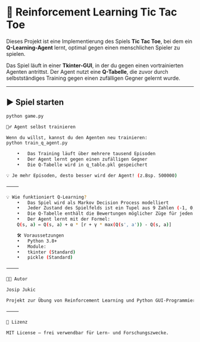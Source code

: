 # 🧠 Reinforcement Learning Tic Tac Toe

Dieses Projekt ist eine Implementierung des Spiels **Tic Tac Toe**, bei dem ein **Q-Learning-Agent** lernt, optimal gegen einen menschlichen Spieler zu spielen.

Das Spiel läuft in einer **Tkinter-GUI**, in der du gegen einen vortrainierten Agenten antrittst. Der Agent nutzt eine **Q-Tabelle**, die zuvor durch selbstständiges Training gegen einen zufälligen Gegner gelernt wurde.

---

## ▶️ Spiel starten

```bash
python game.py

🏋️‍♂️ Agent selbst trainieren

Wenn du willst, kannst du den Agenten neu trainieren:
python train_q_agent.py

	•	Das Training läuft über mehrere tausend Episoden
	•	Der Agent lernt gegen einen zufälligen Gegner
	•	Die Q-Tabelle wird in q_table.pkl gespeichert

💡 Je mehr Episoden, desto besser wird der Agent! (z.Bsp. 500000)

⸻

💡 Wie funktioniert Q-Learning?
	•	Das Spiel wird als Markov Decision Process modelliert
	•	Jeder Zustand des Spielfelds ist ein Tupel aus 9 Zahlen (-1, 0, 1)
	•	Die Q-Tabelle enthält die Bewertungen möglicher Züge für jeden Zustand
	•	Der Agent lernt mit der Formel:
	Q(s, a) ← Q(s, a) + α * [r + γ * max(Q(s', a')) - Q(s, a)]

	🛠️ Voraussetzungen
	•	Python 3.8+
	•	Module:
	•	tkinter (Standard)
	•	pickle (Standard)

⸻

👨‍💻 Autor

Josip Jukic

Projekt zur Übung von Reinforcement Learning und Python GUI-Programmierung.

⸻

📜 Lizenz

MIT License – frei verwendbar für Lern- und Forschungszwecke.
